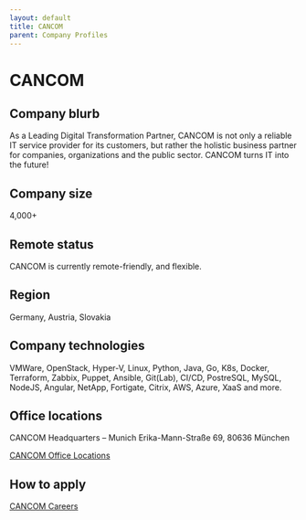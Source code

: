 ```yaml
---
layout: default
title: CANCOM
parent: Company Profiles
---
```


# CANCOM

## Company blurb

As a Leading Digital Transformation Partner, CANCOM is not only a reliable IT service provider for its customers, but rather the holistic business partner for companies, organizations and the public sector. CANCOM turns IT into the future!

## Company size

4,000+

## Remote status

CANCOM is currently remote-friendly, and flexible.

## Region

Germany, Austria, Slovakia

## Company technologies

VMWare, OpenStack, Hyper-V, Linux, Python, Java, Go, K8s, Docker, Terraform, Zabbix, Puppet, Ansible, Git(Lab), CI/CD, PostreSQL, MySQL, NodeJS, Angular, NetApp, Fortigate, Citrix, AWS, Azure, XaaS and more.

## Office locations

CANCOM Headquarters – Munich
Erika-Mann-Straße 69, 80636 München

[CANCOM Office Locations](https://www.cancom.com/company/locations/)

## How to apply

[CANCOM Careers](https://career.cancom.com/)

